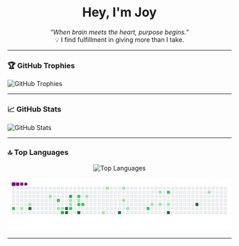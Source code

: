 <h1 align="center">Hey, I'm Joy</h1>

<p align="center">
  <em>“When brain meets the heart, purpose begins.”</em><br>
  💡 I find fulfillment in giving more than I take.
</p>

---

### 🏆 GitHub Trophies

  <img src="https://github-profile-trophy.vercel.app/?username=coochill&theme=onedark&rank=SSS,SS,S,AAA,AA,A,B,C" alt="GitHub Trophies" />


---

### 📈 GitHub Stats

  <img src="https://github-readme-stats.vercel.app/api?username=coochill&show_icons=true&theme=tokyonight&hide_title=true&hide_border=true" alt="GitHub Stats" />


---

### 🔝 Top Languages

<p align="center">
  <img src="https://github-readme-stats.vercel.app/api/top-langs/?username=coochill&layout=compact&theme=tokyonight&hide_border=true" alt="Top Languages" />
</p>
<p align="center">
  <img src="https://github.com/coochill/coochill/blob/output/github-contribution-grid-snake.gif" alt="snake gif" />
</p>

---
